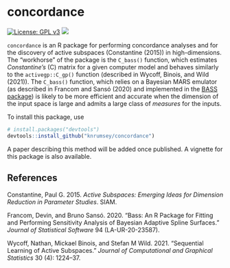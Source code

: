 concordance
================

[![License: GPL
v3](https://img.shields.io/badge/License-BSD_3-blue.svg)](https://www.gnu.org/licenses/gpl-3.0)
[![](https://img.shields.io/badge/devel%20version-1.0.0-purple.svg)](https://github.com/knrumsey/concordance)

<!-- README.md is generated from README.Rmd. Please edit that file -->

`concordance` is an R package for performing concordance analyses and
for the discovery of active subspaces (Constantine (2015)) in
high-dimensions. The “workhorse” of the package is the `C_bass()`
function, which estimates *Constantine’s* \(C\) matrix for a given
computer model and behaves similarly to the `activegp::C_gp()` function
(described in Wycoff, Binois, and Wild (2021)). The `C_bass()` function,
which relies on a Bayesian MARS emulator (as described in Francom and
Sansó (2020) and implemented in the [BASS
package](https://CRAN.R-project.org/package=BASS)) is likely to be more
efficient and accurate when the dimension of the input space is large
and admits a large class of *measures* for the inputs.

To install this package, use

``` r
# install.packages("devtools")
devtools::install_github("knrumsey/concordance")
```

A paper describing this method will be added once published. A vignette
for this package is also available.

## References

<div id="refs" class="references">

<div id="ref-constantine2015active">

Constantine, Paul G. 2015. *Active Subspaces: Emerging Ideas for
Dimension Reduction in Parameter Studies*. SIAM.

</div>

<div id="ref-francom2020bass">

Francom, Devin, and Bruno Sansó. 2020. “Bass: An R Package for Fitting
and Performing Sensitivity Analysis of Bayesian Adaptive Spline
Surfaces.” *Journal of Statistical Software* 94 (LA-UR-20-23587).

</div>

<div id="ref-wycoff2021sequential">

Wycoff, Nathan, Mickael Binois, and Stefan M Wild. 2021. “Sequential
Learning of Active Subspaces.” *Journal of Computational and Graphical
Statistics* 30 (4): 1224–37.

</div>

</div>
